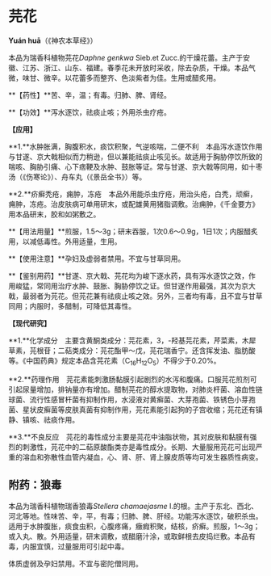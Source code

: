 # 芫花

**Yuán huā**（《神农本草经》）

本品为瑞香科植物芫花*Daphne genkwa* Sieb.et Zucc.的干燥花蕾。主产于安徽、江苏、浙江、山东、福建。春季花未开放时采收，除去杂质，干燥。本品气微，味甘、微辛。以花蕾多而整齐、色淡紫者为佳。生用或醋炙用。

**【药性】**苦、辛，温；有毒。归肺、脾、肾经。

**【功效】**泻水逐饮，祛痰止咳；外用杀虫疗疮。

**【应用】**

**1.**水肿胀满，胸腹积水，痰饮积聚，气逆咳喘，二便不利　本品泻水逐饮作用与甘遂、京大戟相似而力稍逊，但以兼能祛痰止咳见长。故适用于胸胁停饮所致的喘咳、胸胁引痛、心下痞鞕及水肿、鼓胀等证。常与甘遂、京大戟等同用，如十枣汤（《伤寒论》）、舟车丸（《景岳全书》）等。

**2.**疥癣秃疮，痈肿，冻疮　本品外用能杀虫疗疮，用治头疮，白秃，顽癣，痈肿，冻疮。治皮肤病可单用研末，或配雄黄用猪脂调敷。治痈肿，《千金要方》用本品研末，胶和如粥敷之。

**【用法用量】**煎服，1.5～3g；研末吞服，1次0.6～0.9g，1日1次；内服醋炙用，以减低毒性。外用适量，生用。

**【使用注意】**孕妇及虚弱者禁用。不宜与甘草同用。

**【鉴别用药】**甘遂、京大戟、芫花均为峻下逐水药，具有泻水逐饮之效，作用峻猛，常同用治疗水肿、鼓胀、胸胁停饮之证。但甘遂作用最强，其次为京大戟，最弱者为芫花。但芫花兼有祛痰止咳之效。另外，三者均有毒，且不宜与甘草同用；内服时，多醋制，可降低其毒性。

**【现代研究】**

**1.**化学成分　主要含黄酮类成分：芫花素，3，-羟基芫花素，芹菜素，木犀草素，芫根苷；二萜类成分：芫花酯甲～戊，芫花瑞香宁。还含挥发油、脂肪酸等。《中国药典》规定本品含芫花素（C<sub>16</sub>H<sub>12</sub>O<sub>5</sub>）不得少于0.20%。

**2.**药理作用　芫花素能刺激肠黏膜引起剧烈的水泻和腹痛。口服芫花煎剂可引起尿量增加，排钠量亦有增加。醋制芫花的醇水提取物，对肺炎杆菌、溶血性链球菌、流行性感冒杆菌有抑制作用，水浸液对黄癣菌、大芽孢菌、铁锈色小芽孢菌、星状皮癣菌等皮肤真菌有抑制作用，芫花素能引起狗的子宫收缩；芫花还有镇静、镇咳、祛痰作用。

**3.**不良反应　芫花的毒性成分主要是芫花中油脂状物，其对皮肤和黏膜有强烈的刺激性，芫花中的二萜原酸酯类亦是毒性成分。长期、大量服用芫花可出现严重的溶血和弥散性血管内凝血，心、肾、肝、肾上腺皮质等均可发生器质性病变。

## 附药：狼毒

本品为瑞香科植物瑞香狼毒*Stellera chamaejasme* I.的根。主产于东北、西北、河北等地。性味苦、辛，平，有毒；归肺、脾、肝经。功能泻水逐饮，破积杀虫。适用于水肿腹胀，痰食虫积，心腹疼痛，癥瘕积聚，结核，疥癣。煎服，1～3g；或入丸、散。外用适量，研末调敷，或醋磨汁涂，或取鲜根去皮捣烂敷。本品有毒，内服宜慎，过量服用可引起中毒。

体质虚弱及孕妇禁用。不宜与密陀僧同用。